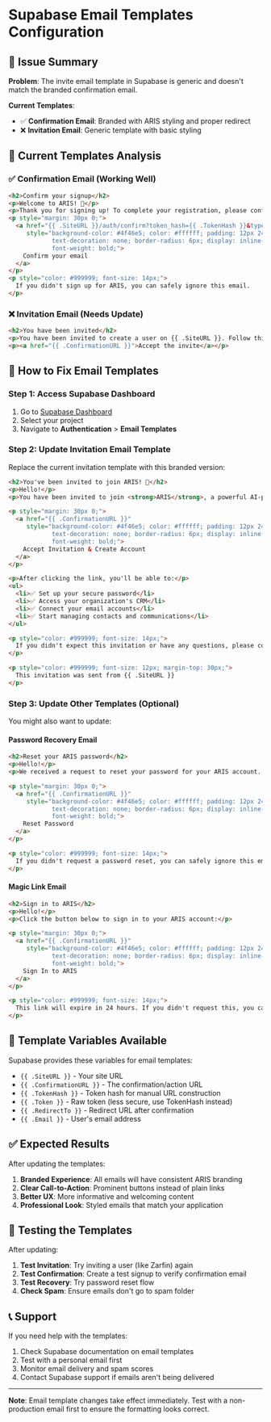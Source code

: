 # Supabase Email Templates Configuration

## 🎯 Issue Summary

**Problem**: The invite email template in Supabase is generic and doesn't match the branded confirmation email.

**Current Templates**:
- ✅ **Confirmation Email**: Branded with ARIS styling and proper redirect
- ❌ **Invitation Email**: Generic template with basic styling

## 📧 Current Templates Analysis

### ✅ Confirmation Email (Working Well)
```html
<h2>Confirm your signup</h2>
<p>Welcome to ARIS! 🎉</p>
<p>Thank you for signing up! To complete your registration, please confirm your email address by clicking the link below:</p>
<p style="margin: 30px 0;">
  <a href="{{ .SiteURL }}/auth/confirm?token_hash={{ .TokenHash }}&type=signup&next=/dashboard" 
     style="background-color: #4f46e5; color: #ffffff; padding: 12px 24px; 
            text-decoration: none; border-radius: 6px; display: inline-block; 
            font-weight: bold;">
    Confirm your email
  </a>
</p>
<p style="color: #999999; font-size: 14px;">
  If you didn't sign up for ARIS, you can safely ignore this email.
</p>
```

### ❌ Invitation Email (Needs Update)
```html
<h2>You have been invited</h2>
<p>You have been invited to create a user on {{ .SiteURL }}. Follow this link to accept the invite:</p>
<p><a href="{{ .ConfirmationURL }}">Accept the invite</a></p>
```

## 🔧 How to Fix Email Templates

### Step 1: Access Supabase Dashboard
1. Go to [Supabase Dashboard](https://supabase.com/dashboard)
2. Select your project
3. Navigate to **Authentication** > **Email Templates**

### Step 2: Update Invitation Email Template

Replace the current invitation template with this branded version:

```html
<h2>You've been invited to join ARIS! 🎉</h2>
<p>Hello!</p>
<p>You have been invited to join <strong>ARIS</strong>, a powerful AI-powered CRM system. To accept your invitation and create your account, please click the button below:</p>

<p style="margin: 30px 0;">
  <a href="{{ .ConfirmationURL }}" 
     style="background-color: #4f46e5; color: #ffffff; padding: 12px 24px; 
            text-decoration: none; border-radius: 6px; display: inline-block; 
            font-weight: bold;">
    Accept Invitation & Create Account
  </a>
</p>

<p>After clicking the link, you'll be able to:</p>
<ul>
  <li>✅ Set up your secure password</li>
  <li>✅ Access your organization's CRM</li>
  <li>✅ Connect your email accounts</li>
  <li>✅ Start managing contacts and communications</li>
</ul>

<p style="color: #999999; font-size: 14px;">
  If you didn't expect this invitation or have any questions, please contact the person who invited you or our support team.
</p>

<p style="color: #999999; font-size: 12px; margin-top: 30px;">
  This invitation was sent from {{ .SiteURL }}
</p>
```

### Step 3: Update Other Templates (Optional)

You might also want to update:

#### Password Recovery Email
```html
<h2>Reset your ARIS password</h2>
<p>Hello!</p>
<p>We received a request to reset your password for your ARIS account. Click the button below to create a new password:</p>

<p style="margin: 30px 0;">
  <a href="{{ .ConfirmationURL }}" 
     style="background-color: #4f46e5; color: #ffffff; padding: 12px 24px; 
            text-decoration: none; border-radius: 6px; display: inline-block; 
            font-weight: bold;">
    Reset Password
  </a>
</p>

<p style="color: #999999; font-size: 14px;">
  If you didn't request a password reset, you can safely ignore this email.
</p>
```

#### Magic Link Email
```html
<h2>Sign in to ARIS</h2>
<p>Hello!</p>
<p>Click the button below to sign in to your ARIS account:</p>

<p style="margin: 30px 0;">
  <a href="{{ .ConfirmationURL }}" 
     style="background-color: #4f46e5; color: #ffffff; padding: 12px 24px; 
            text-decoration: none; border-radius: 6px; display: inline-block; 
            font-weight: bold;">
    Sign In to ARIS
  </a>
</p>

<p style="color: #999999; font-size: 14px;">
  This link will expire in 24 hours. If you didn't request this, you can safely ignore this email.
</p>
```

## 🎨 Template Variables Available

Supabase provides these variables for email templates:

- `{{ .SiteURL }}` - Your site URL
- `{{ .ConfirmationURL }}` - The confirmation/action URL
- `{{ .TokenHash }}` - Token hash for manual URL construction
- `{{ .Token }}` - Raw token (less secure, use TokenHash instead)
- `{{ .RedirectTo }}` - Redirect URL after confirmation
- `{{ .Email }}` - User's email address

## ✅ Expected Results

After updating the templates:

1. **Branded Experience**: All emails will have consistent ARIS branding
2. **Clear Call-to-Action**: Prominent buttons instead of plain links
3. **Better UX**: More informative and welcoming content
4. **Professional Look**: Styled emails that match your application

## 🔧 Testing the Templates

After updating:

1. **Test Invitation**: Try inviting a user (like Zarfin) again
2. **Test Confirmation**: Create a test signup to verify confirmation email
3. **Test Recovery**: Try password reset flow
4. **Check Spam**: Ensure emails don't go to spam folder

## 📞 Support

If you need help with the templates:
1. Check Supabase documentation on email templates
2. Test with a personal email first
3. Monitor email delivery and spam scores
4. Contact Supabase support if emails aren't being delivered

---

**Note**: Email template changes take effect immediately. Test with a non-production email first to ensure the formatting looks correct.
